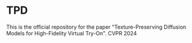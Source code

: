 # TPD
This is the official repository for the paper "Texture-Preserving Diffusion Models for High-Fidelity Virtual Try-On". CVPR 2024
